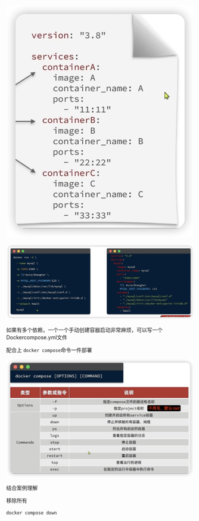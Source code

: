 ![image-20240806225911040](Dockercompose.assets/image-20240806225911040.png)

![image-20240806225922171](Dockercompose.assets/image-20240806225922171.png)

如果有多个依赖，一个一个手动创建容器启动非常麻烦，可以写一个Dockercompose.yml文件

配合上 `docker compose`命令一件部署

![image-20240806230430807](Dockercompose.assets/image-20240806230430807.png)

结合案例理解



移除所有

`docker compose down`